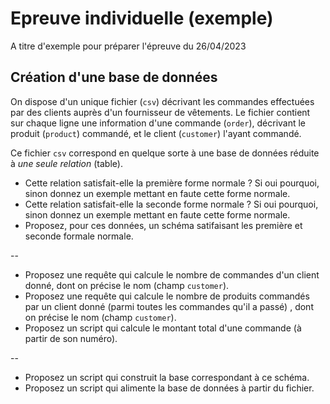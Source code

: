 # Epreuve individuelle (exemple)
A titre d'exemple pour préparer l'épreuve du 26/04/2023

## Création d'une base de données

On dispose d'un unique fichier (`csv`) décrivant les commandes effectuées par des clients auprès d'un fournisseur de vêtements. Le fichier contient sur chaque ligne une information d'une commande (`order`), décrivant le produit (`product`) commandé, et le client (`customer`) l'ayant commandé.

Ce fichier `csv` correspond en quelque sorte à une base de données réduite à _une seule relation_ (table).

* Cette relation satisfait-elle la première forme normale ? Si oui pourquoi, sinon donnez un exemple mettant en faute cette forme normale.
* Cette relation satisfait-elle la seconde forme normale ? Si oui pourquoi, sinon donnez un exemple mettant en faute cette forme normale.
* Proposez, pour ces données, un schéma satifaisant les première et seconde formale normale.

--

* Proposez une requête qui calcule le nombre de commandes d'un client donné, dont on précise le nom (champ `customer`).
* Proposez une requête qui calcule le nombre de produits commandés par un client donné (parmi toutes les commandes qu'il a passé) , dont on précise le nom (champ `customer`).
* Proposez un script qui calcule le montant total d'une commande (à partir de son numéro).

--

* Proposez un script qui construit la base correspondant à ce schéma.
* Proposez un script qui alimente la base de données à partir du fichier.
